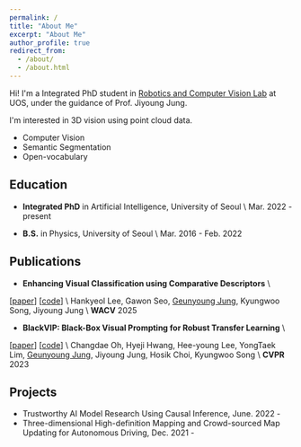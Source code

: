 ```yaml
---
permalink: /
title: "About Me"
excerpt: "About Me"
author_profile: true
redirect_from:
  - /about/
  - /about.html
---
```


<!-- I'm a Integrated PhD student in <u><a href="https://rcv.uos.ac.kr/" style="color: #009B8B; text-decoration:none">Robotics and Computer Vision Lab</a></u> at UOS, under the guidance of Prof. Jiyoung Jung. -->
Hi! I'm a Integrated PhD student in [Robotics and Computer Vision Lab](https://sites.google.com/view/rcvuos/home) at UOS, under the guidance of Prof. Jiyoung Jung.


I'm interested in 3D vision using point cloud data.
- Computer Vision
- Semantic Segmentation
- Open-vocabulary

<!-- ## News
Feb. 2023. One paper accepted to <a href="https://cvpr2023.thecvf.com/" style="color: #009B8B; text-decoration:none">**CVPR 2023**</a> -->

## Education
- **Integrated PhD** in Artificial Intelligence, University of Seoul \\
Mar. 2022 - present

- **B.S.** in Physics, University of Seoul \\
Mar. 2016 - Feb. 2022


<!-- ## Awards & Honors -->
<!-- - **Best Paper Award (President's prize)** \\
University of Seoul, 2023
- **Outstanding Presentation Award (Top-2), Data and AI-driven Chemicals Management Workshop** \\
University of Seoul, 2023
- **Student Travel Awards** \\
KDD, 2022 -->
<!-- - **Academic Excellence Scholarship (Top 5%)** \\
Dept. of Statistics, University of Seoul, 2021
- **Academic Excellence Scholarship (Top 5%)** \\
Dept. of Statistics, University of Seoul, 2020 -->


<!-- ## Work Experiences -->

## Publications
<!-- (<span style="color:darkred">*conference*</span>, <span style="color: #3700FF">*journal*</span>) -->

- **Enhancing Visual Classification using Comparative Descriptors** \\
<!-- <u><a href="https://arxiv.org/abs/2303.14773" style="color: #009B8B; text-decoration: none;">[paper]</a></u> <u><a href="https://github.com/changdaeoh/BlackVIP" style="color: #009B8B; text-decoration: none;">[code]</a></u> \\ -->
[[paper](https://arxiv.org/abs/2411.05357)] [[code](https://github.com/hk1ee/Comparative-CLIP)] \\
Hankyeol Lee, Gawon Seo, <u>Geunyoung Jung</u>, Kyungwoo Song, Jiyoung Jung \\
**WACV** 2025

- **BlackVIP: Black-Box Visual Prompting for Robust Transfer Learning** \\
<!-- <u><a href="https://arxiv.org/abs/2303.14773" style="color: #009B8B; text-decoration: none;">[paper]</a></u> <u><a href="https://github.com/changdaeoh/BlackVIP" style="color: #009B8B; text-decoration: none;">[code]</a></u> \\ -->
[[paper](https://arxiv.org/abs/2303.14773)] [[code](https://github.com/changdaeoh/BlackVIP)] \\
Changdae Oh, Hyeji Hwang, Hee-young Lee, YongTaek Lim, <u>Geunyoung Jung</u>, Jiyoung Jung, Hosik Choi, Kyungwoo Song \\
**CVPR** 2023
<!-- <span style="color:darkred">**CVPR**</span> 2023 -->

<!-- ## Publications (Domestic) -->

<!--   , <span style="color:red">_Spotlight Presentation_</span> (acceptance = 176 / 3391 = 5.1%)  -->

<!-- ## Domestic Conference Publication

## Workshop Publication
 -->

<!-- ## Preprints -->

<!-- ## Invited Talks -->

<!-- ## Academic Services
**Conference Reviewer**
- 
- **KDD** Student Volunteer, 2022 -->


## Projects
- Trustworthy AI Model Research Using Causal Inference, June. 2022 - 
- Three-dimensional High-definition Mapping and Crowd-sourced Map Updating for Autonomous Driving, Dec. 2021 -
